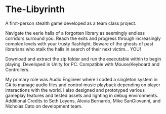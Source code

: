 # The-Libyrinth
A first-person stealth game developed as a team class project.

Navigate the eerie halls of a forgotten library as seemingly endless corridors surround you. Reach the exits and progress through increasingly complex levels with your trusty flashlight. Beware of the ghosts of past librarians who stalk the halls in search of their next victim... YOU!

Download and extract the zip folder and run the executable within to begin playing. Developed in Unity for PC. Compatible with Mouse/Keyboard and Controllers.

My primary role was Audio Engineer where I coded a singleton system in C# to manage audio files and control music playback depending on player interactions with the world. I also designed and prototyped various gameplay features and tested assets and lighting in debug environments. Additional Credits to Seth Leyens, Alexia Bernardo, Mike SanGiovanni, and Nicholas Cato on development team.

